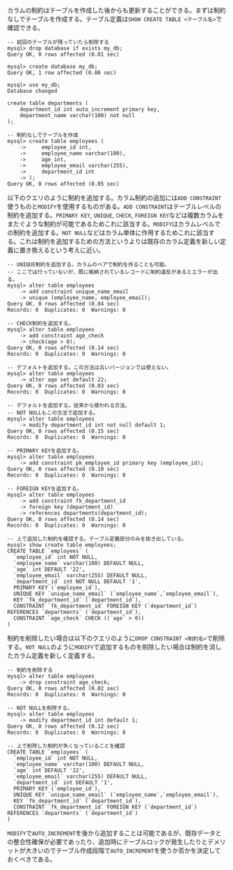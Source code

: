 カラムの制約はテーブルを作成した後からも更新することができる。まずは制約なしでテーブルを作成する。テーブル定義は`SHOW CREATE TABLE <テーブル名>`で確認できる。
```
-- 前回のテーブルが残っていたら削除する
mysql> drop database if exists my_db;
Query OK, 0 rows affected (0.01 sec)

mysql> create database my_db;
Query OK, 1 row affected (0.00 sec)

mysql> use my_db;
Database changed

create table departments (
    department_id int auto_increment primary key,
    department_name varchar(100) not null
);

-- 制約なしでテーブルを作成
mysql> create table employees (
    ->     employee_id int,
    ->     employee_name varchar(100),
    ->     age int,
    ->     employee_email varchar(255),
    ->     department_id int
    -> );
Query OK, 0 rows affected (0.05 sec)
```
以下のクエリのように制約を追加する。カラム制約の追加には`ADD CONSTRAINT`使うものと`MODIFY`を使用するものがある。`ADD CONSTRAINT`はテーブルレベルの制約を追加する。`PRIMARY KEY`, `UNIQUE`, `CHECK`, `FOREIGN KEY`などは複数カラムをまたぐような制約が可能であるためこれに該当する。`MODIFY`はカラムレベルでの制約を追加する。`NOT NULL`などはカラム単体に作用するためこれに該当する。これは制約を追加するための方法というよりは既存のカラム定義を新しい定義に置き換えるという考えに近い。
```
-- UNIQUE制約を追加する。カラムのペアで制約を作ることも可能。
-- ここでは行っていないが、既に格納されているレコードに制約違反があるとエラーが出る。
mysql> alter table employees
    -> add constraint unique_name_email
    -> unique (employee_name, employee_email);
Query OK, 0 rows affected (0.04 sec)
Records: 0  Duplicates: 0  Warnings: 0

-- CHECK制約を追加する。
mysql> alter table employees
    -> add constraint age_check
    -> check(age > 0);
Query OK, 0 rows affected (0.14 sec)
Records: 0  Duplicates: 0  Warnings: 0

-- デフォルトを追加する。この方法は古いバージョンでは使えない。
mysql> alter table employees
    -> alter age set default 22;
Query OK, 0 rows affected (0.03 sec)
Records: 0  Duplicates: 0  Warnings: 0

-- デフォルトを追加する。従来から使われる方法。
-- NOT NULLもこの方法で追加する。
mysql> alter table employees
    -> modify department_id int not null default 1;
Query OK, 0 rows affected (0.15 sec)
Records: 0  Duplicates: 0  Warnings: 0

-- PRIMARY KEYを追加する。
mysql> alter table employees
    -> add constraint pk_employee_id primary key (employee_id);
Query OK, 0 rows affected (0.10 sec)
Records: 0  Duplicates: 0  Warnings: 0

-- FOREIGN KEYを追加する。
mysql> alter table employees
    -> add constraint fk_department_id
    -> foreign key (department_id)
    -> references departments(department_id);
Query OK, 0 rows affected (0.14 sec)
Records: 0  Duplicates: 0  Warnings: 0

-- 上で追加した制約を確認する。テーブル定義部分のみを抜き出している。
mysql> show create table employees;
CREATE TABLE `employees` (
  `employee_id` int NOT NULL,
  `employee_name` varchar(100) DEFAULT NULL,
  `age` int DEFAULT '22',
  `employee_email` varchar(255) DEFAULT NULL,
  `department_id` int NOT NULL DEFAULT '1',
  PRIMARY KEY (`employee_id`),
  UNIQUE KEY `unique_name_email` (`employee_name`,`employee_email`),
  KEY `fk_department_id` (`department_id`),
  CONSTRAINT `fk_department_id` FOREIGN KEY (`department_id`) REFERENCES `departments` (`department_id`),
  CONSTRAINT `age_check` CHECK ((`age` > 0))
)
```
制約を削除したい場合は以下のクエリのように`DROP CONSTRAINT <制約名>`で削除する。`NOT NULL`のように`MODIFY`で追加するものを削除したい場合は制約を消したカラム定義を新しく定義する。
```
-- 制約を削除する
mysql> alter table employees
    -> drop constraint age_check;
Query OK, 0 rows affected (0.02 sec)
Records: 0  Duplicates: 0  Warnings: 0

-- NOT NULLを削除する。
mysql> alter table employees
    -> modify department_id int default 1;
Query OK, 0 rows affected (0.12 sec)
Records: 0  Duplicates: 0  Warnings: 0

-- 上で削除した制約が失くなっていることを確認
CREATE TABLE `employees` (
  `employee_id` int NOT NULL,
  `employee_name` varchar(100) DEFAULT NULL,
  `age` int DEFAULT '22',
  `employee_email` varchar(255) DEFAULT NULL,
  `department_id` int DEFAULT '1',
  PRIMARY KEY (`employee_id`),
  UNIQUE KEY `unique_name_email` (`employee_name`,`employee_email`),
  KEY `fk_department_id` (`department_id`),
  CONSTRAINT `fk_department_id` FOREIGN KEY (`department_id`) REFERENCES `departments` (`department_id`)
)
```
`MODIFY`で`AUTO_INCREMENT`を後から追加することは可能であるが、既存データとの整合性確保が必要であったり、追加時にテーブルロックが発生したりとデメリットが大きいのでテーブル作成段階で`AUTO_INCREMENT`を使うか否かを決定しておくべきである。